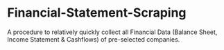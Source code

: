 # Financial-Statement-Scraping
A procedure to relatively quickly collect all Financial Data (Balance Sheet, Income Statement &amp; Cashflows) of pre-selected companies. 

